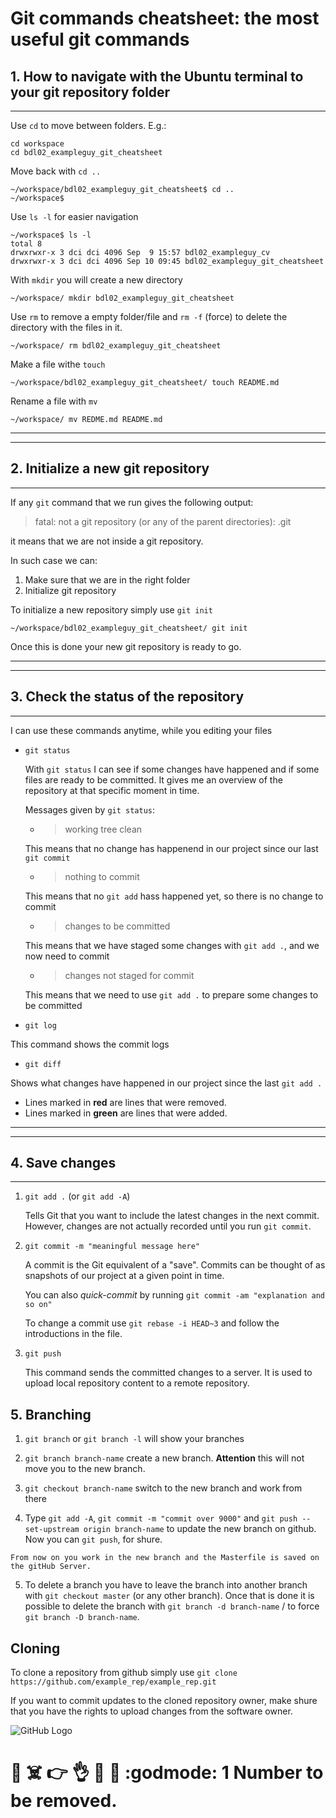 # Git commands cheatsheet: the most useful git commands


## 1. How to navigate with the Ubuntu terminal to your git repository folder
---
Use `cd` to move between folders. E.g.: 
```
cd workspace
cd bdl02_exampleguy_git_cheatsheet
``` 

Move back with `cd ..`

```
~/workspace/bdl02_exampleguy_git_cheatsheet$ cd ..
~/workspace$ 
```

Use `ls -l` for easier navigation
```
~/workspace$ ls -l
total 8
drwxrwxr-x 3 dci dci 4096 Sep  9 15:57 bdl02_exampleguy_cv
drwxrwxr-x 3 dci dci 4096 Sep 10 09:45 bdl02_exampleguy_git_cheatsheet
```

With `mkdir` you will create a new directory
```
~/workspace/ mkdir bdl02_exampleguy_git_cheatsheet
```

Use `rm` to remove a empty folder/file and `rm -f` (force) to delete the directory with the files in it.
```
~/workspace/ rm bdl02_exampleguy_git_cheatsheet
```
Make a file withe `touch`
```
~/workspace/bdl02_exampleguy_git_cheatsheet/ touch README.md
```

Rename a file with `mv`
```
~/workspace/ mv REDME.md README.md
```

___

---
## 2. Initialize a new git repository
---

If any `git` command that we run gives the following output:

>fatal: not a git repository (or any of the parent directories): .git

it means that we are not inside a git repository.

In such case we can:

1. Make sure that we are in the right folder
2. Initialize git repository

To initialize a new repository simply use `git init`
```|
~/workspace/bdl02_exampleguy_git_cheatsheet/ git init
```
Once this is done your new git repository is ready to go.
___
---
## 3. Check the status of the repository
---
I can use these commands anytime, while you editing your files

- `git status`

    With `git status` I can see if some changes have happened and if some files are ready to be committed.
    It gives me an overview of the repository at that specific moment in time.

    Messages given by `git status`:
    
    - > working tree clean

    This means that no change has happenend in our project since our last `git commit`

    - > nothing to commit

    This means that no `git add` hass happened yet, so there is no change to commit

    - > changes to be committed

    This means that we have staged some changes with `git add .`, and we now need to commit

    - > changes not staged for commit

    This means that we need to use `git add .` to prepare some changes to be committed



- `git log`

This command shows the commit logs

- `git diff`

Shows what changes have happened in our project since the last `git add .`
- Lines marked in **red** are lines that were removed.
- Lines marked in **green** are lines that were added.
___
---
## 4. Save changes
---

1. `git add .` (or `git add -A`)

    Tells Git that you want to include the latest changes in the next commit. However, changes are not actually recorded until you run `git commit`.
    
2. `git commit -m "meaningful message here"`
    
    A commit is the Git equivalent of a "save". Commits can be thought of as snapshots of our project at a given point in time.

    You can also *quick-commit* by running `git commit -am "explanation and so on"`

    To change a commit use `git rebase -i HEAD~3`
     and follow the introductions in the file.

3. `git push` 
 
   This command sends the committed changes to a server. It is used to upload local repository content to a remote repository.

## 5. Branching

1. `git branch` or `git branch -l` will show your branches

2. `git branch branch-name` create a new branch.
    **Attention** this will not move you to the new branch.

3. `git checkout branch-name` switch to the new branch and work from there

4. Type `git add -A`, `git commit -m "commit over 9000"` and `git push --set-upstream origin branch-name` to update the new branch on github. Now you can `git push`, for shure.

``` From now on you work in the new branch and the Masterfile is saved on the gitHub Server. ```

5. To delete a branch you have to leave the branch into another branch with `git checkout master` (or any other branch). Once that is done it is possible to delete the branch with `git branch -d branch-name` / to force `git branch -D branch-name`.

## Cloning

To clone a repository from github simply use `git clone https://github.com/example_rep/example_rep.git` 

If you want to commit updates to the cloned repository owner, make shure that you have the rights to upload changes from the software owner.






![GitHub Logo](https://github.githubassets.com/images/modules/logos_page/Octocat.png)

# :shit: :skull_and_crossbones: :point_right: :ok_hand: :llama: :fries: :godmode: 1 Number to be removed.


